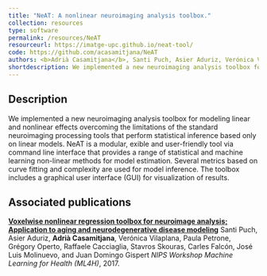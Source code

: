 ```yaml
---
title: "NeAT: A nonlinear neuroimaging analysis toolbox."
collection: resources
type: software
permalink: /resources/NeAT
resourceurl: https://imatge-upc.github.io/neat-tool/
code: https://github.com/acasamitjana/NeAT
authors: <b>Adrià Casamitjana</b>, Santi Puch, Asier Aduriz, Verónica Vilaplana, Juando Gispert, José Luis Molinuevo
shortdescription: We implemented a new neuroimaging analysis toolbox for modeling linear and nonlinear effects overcoming the limitations of the standard neuroimaging processing tools that perform statistical inference based only on linear models. NeAT is a modular,  exible and user-friendly tool via command line interface that provides a range of statistical and machine learning non-linear methods for model estimation. Several metrics based on curve fitting and complexity are used for model inference. The toolbox includes a graphical user interface (GUI) for visualization of results.
---
```


## Description

We implemented a new neuroimaging analysis toolbox for modeling linear and nonlinear effects overcoming the limitations of the standard neuroimaging processing tools that perform statistical inference based only on linear models. NeAT is a modular,  exible and user-friendly tool via command line interface that provides a range of statistical and machine learning non-linear methods for model estimation. Several metrics based on curve fitting and complexity are used for model inference. The toolbox includes a graphical user interface (GUI) for visualization of results.


## Associated publications

<b>[Voxelwise nonlinear regression toolbox for neuroimage analysis; Application to aging and neurodegenerative disease modeling](https://acasamitjana.github.io/personal-webpage-jekyll/publications/2017-NIPS-Voxelwise)</b>
Santi Puch, Asier Aduriz, <b>Adrià Casamitjana</b>, Verónica Vilaplana, Paula Petrone, Grégory Operto, Raffaele Cacciaglia, Stavros Skouras, Carles Falcón, José Luis Molinuevo, and Juan Domingo Gispert
<i>NIPS Workshop Machine Learning for Health (ML4H)</i>, 2017.